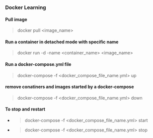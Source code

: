 ### Docker Learning


#### Pull image

> docker pull <image_name>

#### Run a container in detached mode with specific name

> docker run -d -name <container_name> <image_name>


#### Run a docker-compose.yml file

> docker-compose -f <docker_compose_file_name.yml> up

#### remove conatiners and images started by a docker-compose

> docker-compose -f <docker_compose_file_name.yml> down

#### To stop and restart 

- > docker-compose -f <docker_compose_file_name.yml> start

- > docker-compose -f <docker_compose_file_name.yml> stop
